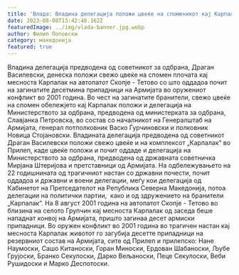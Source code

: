 ```yaml
---
title: 'Влада: Владина делегација положи цвеќе на споменикот кај Карпалак и во Прилеп во чест на загинатите бранители - 08 АВГУСТ 2023'
date: 2023-08-08T13:42:48.162Z
featuredImage: ../img/vlada-banner.jpg.webp
author: Филип Поповски
category: македонија
featured: true
---
```

Владина делегација предводена од советникот за одбрана, Драган Василевски, денеска положи свежо цвеќе на спомен плочата кај месноста Карпалак на автопатот Скопје - Тетово со што оддадоа почит на загинатите десетмина припадници на Армијата во оружениот конфликт во 2001 година.
Во чест на загинатите бранители, свежо цвеќе на спомен обележјето кај Карпалак положи и делегација на Министерството за одбрана, предводена од министерката за одбрана, Славјанка Петровска, во состав со началникот на Генералштаб на Армијата, генерал потполковник Васко Ѓурчиновски и полковник Новица Стојановски.
Владината делегација предводена од советникот Драган Василевски положи свежо цвеќе и на комплексот „Карпалак“ во Прилеп, каде цвеќе положи и почит оддаде и делегација на Министерството за одбрана, предводена од државната советничка Мирјана Штеријова и претставници од Армијата.
На одбележувањето на 22 годишнината од трагичниот настан со државни почести, почит оддадоа и државни и воени делегации, меѓу кои делегација од Кабинетот на Претседателот на Република Северна Македонија, потоа делегации на политички партии,  како и од здружението на бранители „Карпалак“.
На 8 август 2001 година на автопатот Скопје - Тетово во близина на селото Групчин кај месноста Карпалак од заседа беше нападнат конвој на Армијата, пришто загинаа десет армиски припадници.
Во оружен конфликт во 2001 година во трагичен настан кај месноста Карпалак животот го загубија десетте припадници на резервниот состав на Армијата, сите од Прилеп и прилепско: Нане Наумоски, Сашо Китаноски, Горан Миноски, Ердован Шабаноски, Љубе Грујоски, Бранко Секулоски, Дарко Вељаноски, Пеце Секулоски, Веби Рушидоски и Марко Деспотоски.
